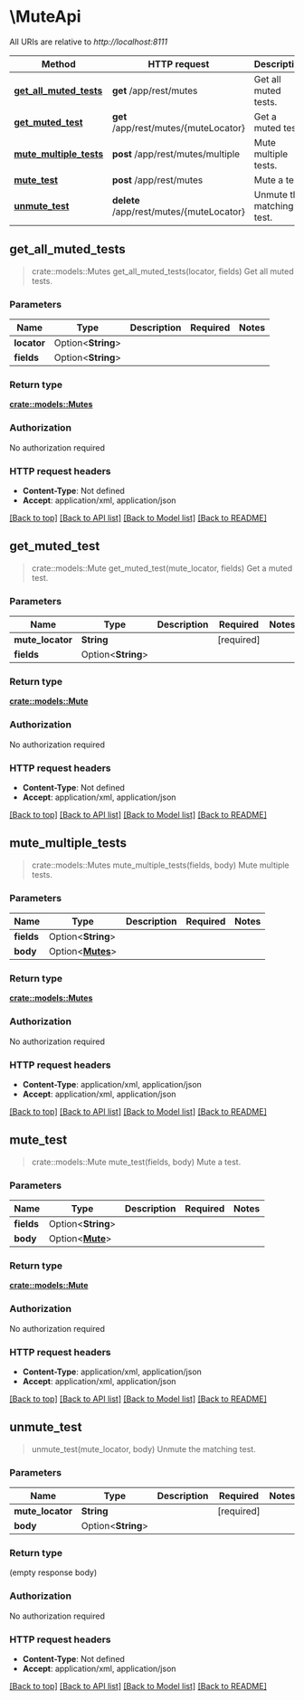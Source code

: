# \MuteApi

All URIs are relative to *http://localhost:8111*

Method | HTTP request | Description
------------- | ------------- | -------------
[**get_all_muted_tests**](MuteApi.md#get_all_muted_tests) | **get** /app/rest/mutes | Get all muted tests.
[**get_muted_test**](MuteApi.md#get_muted_test) | **get** /app/rest/mutes/{muteLocator} | Get a muted test.
[**mute_multiple_tests**](MuteApi.md#mute_multiple_tests) | **post** /app/rest/mutes/multiple | Mute multiple tests.
[**mute_test**](MuteApi.md#mute_test) | **post** /app/rest/mutes | Mute a test.
[**unmute_test**](MuteApi.md#unmute_test) | **delete** /app/rest/mutes/{muteLocator} | Unmute the matching test.



## get_all_muted_tests

> crate::models::Mutes get_all_muted_tests(locator, fields)
Get all muted tests.

### Parameters


Name | Type | Description  | Required | Notes
------------- | ------------- | ------------- | ------------- | -------------
**locator** | Option<**String**> |  |  |
**fields** | Option<**String**> |  |  |

### Return type

[**crate::models::Mutes**](mutes.md)

### Authorization

No authorization required

### HTTP request headers

- **Content-Type**: Not defined
- **Accept**: application/xml, application/json

[[Back to top]](#) [[Back to API list]](../README.md#documentation-for-api-endpoints) [[Back to Model list]](../README.md#documentation-for-models) [[Back to README]](../README.md)


## get_muted_test

> crate::models::Mute get_muted_test(mute_locator, fields)
Get a muted test.

### Parameters


Name | Type | Description  | Required | Notes
------------- | ------------- | ------------- | ------------- | -------------
**mute_locator** | **String** |  | [required] |
**fields** | Option<**String**> |  |  |

### Return type

[**crate::models::Mute**](mute.md)

### Authorization

No authorization required

### HTTP request headers

- **Content-Type**: Not defined
- **Accept**: application/xml, application/json

[[Back to top]](#) [[Back to API list]](../README.md#documentation-for-api-endpoints) [[Back to Model list]](../README.md#documentation-for-models) [[Back to README]](../README.md)


## mute_multiple_tests

> crate::models::Mutes mute_multiple_tests(fields, body)
Mute multiple tests.

### Parameters


Name | Type | Description  | Required | Notes
------------- | ------------- | ------------- | ------------- | -------------
**fields** | Option<**String**> |  |  |
**body** | Option<[**Mutes**](Mutes.md)> |  |  |

### Return type

[**crate::models::Mutes**](mutes.md)

### Authorization

No authorization required

### HTTP request headers

- **Content-Type**: application/xml, application/json
- **Accept**: application/xml, application/json

[[Back to top]](#) [[Back to API list]](../README.md#documentation-for-api-endpoints) [[Back to Model list]](../README.md#documentation-for-models) [[Back to README]](../README.md)


## mute_test

> crate::models::Mute mute_test(fields, body)
Mute a test.

### Parameters


Name | Type | Description  | Required | Notes
------------- | ------------- | ------------- | ------------- | -------------
**fields** | Option<**String**> |  |  |
**body** | Option<[**Mute**](Mute.md)> |  |  |

### Return type

[**crate::models::Mute**](mute.md)

### Authorization

No authorization required

### HTTP request headers

- **Content-Type**: application/xml, application/json
- **Accept**: application/xml, application/json

[[Back to top]](#) [[Back to API list]](../README.md#documentation-for-api-endpoints) [[Back to Model list]](../README.md#documentation-for-models) [[Back to README]](../README.md)


## unmute_test

> unmute_test(mute_locator, body)
Unmute the matching test.

### Parameters


Name | Type | Description  | Required | Notes
------------- | ------------- | ------------- | ------------- | -------------
**mute_locator** | **String** |  | [required] |
**body** | Option<**String**> |  |  |

### Return type

 (empty response body)

### Authorization

No authorization required

### HTTP request headers

- **Content-Type**: Not defined
- **Accept**: application/xml, application/json

[[Back to top]](#) [[Back to API list]](../README.md#documentation-for-api-endpoints) [[Back to Model list]](../README.md#documentation-for-models) [[Back to README]](../README.md)

